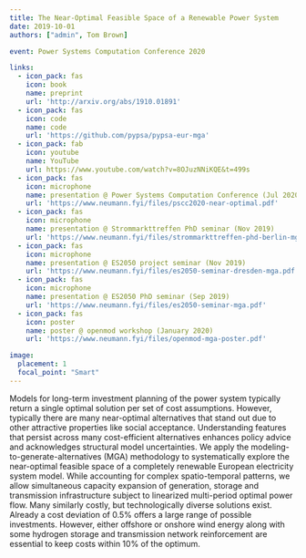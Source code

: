 ```yaml
---
title: The Near-Optimal Feasible Space of a Renewable Power System
date: 2019-10-01
authors: ["admin", Tom Brown]

event: Power Systems Computation Conference 2020

links:
  - icon_pack: fas
    icon: book
    name: preprint
    url: 'http://arxiv.org/abs/1910.01891'
  - icon_pack: fas
    icon: code
    name: code
    url: 'https://github.com/pypsa/pypsa-eur-mga'
  - icon_pack: fab
    icon: youtube
    name: YouTube
    url: https://www.youtube.com/watch?v=8OJuzNNiKQE&t=499s
  - icon_pack: fas
    icon: microphone
    name: presentation @ Power Systems Computation Conference (Jul 2020)
    url: 'https://www.neumann.fyi/files/pscc2020-near-optimal.pdf'
  - icon_pack: fas
    icon: microphone
    name: presentation @ Strommarkttreffen PhD seminar (Nov 2019)
    url: 'https://www.neumann.fyi/files/strommarkttreffen-phd-berlin-mga.pdf'
  - icon_pack: fas
    icon: microphone
    name: presentation @ ES2050 project seminar (Nov 2019)
    url: 'https://www.neumann.fyi/files/es2050-seminar-dresden-mga.pdf'
  - icon_pack: fas
    icon: microphone
    name: presentation @ ES2050 PhD seminar (Sep 2019)
    url: 'https://www.neumann.fyi/files/es2050-seminar-mga.pdf'
  - icon_pack: fas
    icon: poster
    name: poster @ openmod workshop (January 2020)
    url: 'https://www.neumann.fyi/files/openmod-mga-poster.pdf'

image:
  placement: 1
  focal_point: "Smart"
---
```


Models for long-term investment planning of the power system typically return
a single optimal solution per set of cost assumptions. However, typically there
are many near-optimal alternatives that stand out due to other attractive
properties like social acceptance. Understanding features that persist across
many cost-efficient alternatives enhances policy advice and acknowledges
structural model uncertainties. We apply the modeling-to-generate-alternatives
(MGA) methodology to systematically explore the near-optimal feasible space of
a completely renewable European electricity system model. While accounting for
complex spatio-temporal patterns, we allow simultaneous capacity expansion of
generation, storage and transmission infrastructure subject to linearized
multi-period optimal power flow. Many similarly costly, but technologically
diverse solutions exist. Already a cost deviation of 0.5% offers a large range
of possible investments. However, either offshore or onshore wind energy along
with some hydrogen storage and transmission network reinforcement are essential
to keep costs within 10% of the optimum.
